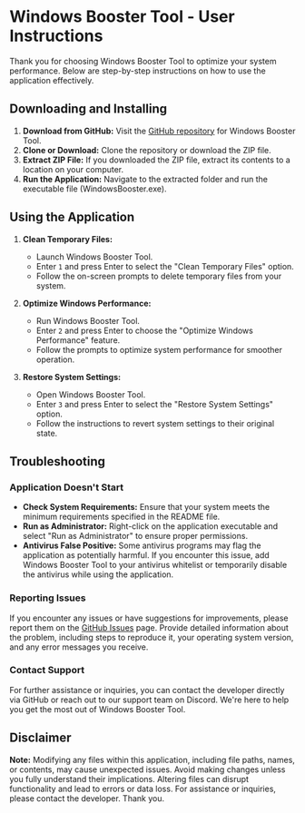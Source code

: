 # Windows Booster Tool - User Instructions

Thank you for choosing Windows Booster Tool to optimize your system performance. Below are step-by-step instructions on how to use the application effectively.

## Downloading and Installing

1. **Download from GitHub:** Visit the [GitHub repository](https://github.com/scpe-232/Windows-Booster-Tool) for Windows Booster Tool.
2. **Clone or Download:** Clone the repository or download the ZIP file.
3. **Extract ZIP File:** If you downloaded the ZIP file, extract its contents to a location on your computer.
4. **Run the Application:** Navigate to the extracted folder and run the executable file (WindowsBooster.exe).

## Using the Application

1. **Clean Temporary Files:**
   - Launch Windows Booster Tool.
   - Enter `1` and press Enter to select the "Clean Temporary Files" option.
   - Follow the on-screen prompts to delete temporary files from your system.

2. **Optimize Windows Performance:**
   - Run Windows Booster Tool.
   - Enter `2` and press Enter to choose the "Optimize Windows Performance" feature.
   - Follow the prompts to optimize system performance for smoother operation.

3. **Restore System Settings:**
   - Open Windows Booster Tool.
   - Enter `3` and press Enter to select the "Restore System Settings" option.
   - Follow the instructions to revert system settings to their original state.

## Troubleshooting

### Application Doesn't Start

- **Check System Requirements:** Ensure that your system meets the minimum requirements specified in the README file.
- **Run as Administrator:** Right-click on the application executable and select "Run as Administrator" to ensure proper permissions.
- **Antivirus False Positive:** Some antivirus programs may flag the application as potentially harmful. If you encounter this issue, add Windows Booster Tool to your antivirus whitelist or temporarily disable the antivirus while using the application.

### Reporting Issues

If you encounter any issues or have suggestions for improvements, please report them on the [GitHub Issues](https://github.com/Scope-t2t/Windows-Booster-Tool/issues) page. Provide detailed information about the problem, including steps to reproduce it, your operating system version, and any error messages you receive.

### Contact Support

For further assistance or inquiries, you can contact the developer directly via GitHub or reach out to our support team on Discord. We're here to help you get the most out of Windows Booster Tool.

## Disclaimer

**Note:** Modifying any files within this application, including file paths, names, or contents, may cause unexpected issues. Avoid making changes unless you fully understand their implications. Altering files can disrupt functionality and lead to errors or data loss. For assistance or inquiries, please contact the developer. Thank you.

